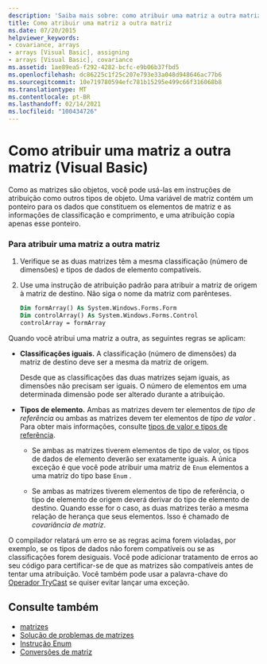 ```yaml
---
description: 'Saiba mais sobre: como atribuir uma matriz a outra matriz (Visual Basic)'
title: Como atribuir uma matriz a outra matriz
ms.date: 07/20/2015
helpviewer_keywords:
- covariance, arrays
- arrays [Visual Basic], assigning
- arrays [Visual Basic], covariance
ms.assetid: 1ae89ea5-f292-4282-bcfc-e9b06b37fbd5
ms.openlocfilehash: dc86225c1f25c207e793e33a048d948646ac77b6
ms.sourcegitcommit: 10e719780594efc781b15295e499c66f316068b8
ms.translationtype: MT
ms.contentlocale: pt-BR
ms.lasthandoff: 02/14/2021
ms.locfileid: "100434726"
---
```

# <a name="how-to-assign-one-array-to-another-array-visual-basic"></a>Como atribuir uma matriz a outra matriz (Visual Basic)

Como as matrizes são objetos, você pode usá-las em instruções de atribuição como outros tipos de objeto. Uma variável de matriz contém um ponteiro para os dados que constituem os elementos de matriz e as informações de classificação e comprimento, e uma atribuição copia apenas esse ponteiro.

### <a name="to-assign-one-array-to-another-array"></a>Para atribuir uma matriz a outra matriz

1. Verifique se as duas matrizes têm a mesma classificação (número de dimensões) e tipos de dados de elemento compatíveis.

2. Use uma instrução de atribuição padrão para atribuir a matriz de origem à matriz de destino. Não siga o nome da matriz com parênteses.

    ```vb
    Dim formArray() As System.Windows.Forms.Form
    Dim controlArray() As System.Windows.Forms.Control
    controlArray = formArray
    ```

Quando você atribui uma matriz a outra, as seguintes regras se aplicam:

- **Classificações iguais.** A classificação (número de dimensões) da matriz de destino deve ser a mesma da matriz de origem.

  Desde que as classificações das duas matrizes sejam iguais, as dimensões não precisam ser iguais. O número de elementos em uma determinada dimensão pode ser alterado durante a atribuição.

- **Tipos de elemento.** Ambas as matrizes devem ter elementos de *tipo de referência* ou ambas as matrizes devem ter elementos de *tipo de valor* . Para obter mais informações, consulte [tipos de valor e tipos de referência](../data-types/value-types-and-reference-types.md).

  - Se ambas as matrizes tiverem elementos de tipo de valor, os tipos de dados de elemento deverão ser exatamente iguais. A única exceção é que você pode atribuir uma matriz de `Enum` elementos a uma matriz do tipo base `Enum` .

  - Se ambas as matrizes tiverem elementos de tipo de referência, o tipo de elemento de origem deverá derivar do tipo de elemento de destino. Quando esse for o caso, as duas matrizes terão a mesma relação de herança que seus elementos. Isso é chamado de *covariância de matriz*.

O compilador relatará um erro se as regras acima forem violadas, por exemplo, se os tipos de dados não forem compatíveis ou se as classificações forem desiguais. Você pode adicionar tratamento de erros ao seu código para certificar-se de que as matrizes são compatíveis antes de tentar uma atribuição. Você também pode usar a palavra-chave do [Operador TryCast](../../../language-reference/operators/trycast-operator.md) se quiser evitar lançar uma exceção.

## <a name="see-also"></a>Consulte também

- [matrizes](index.md)
- [Solução de problemas de matrizes](troubleshooting-arrays.md)
- [Instrução Enum](../../../language-reference/statements/enum-statement.md)
- [Conversões de matriz](../data-types/array-conversions.md)
